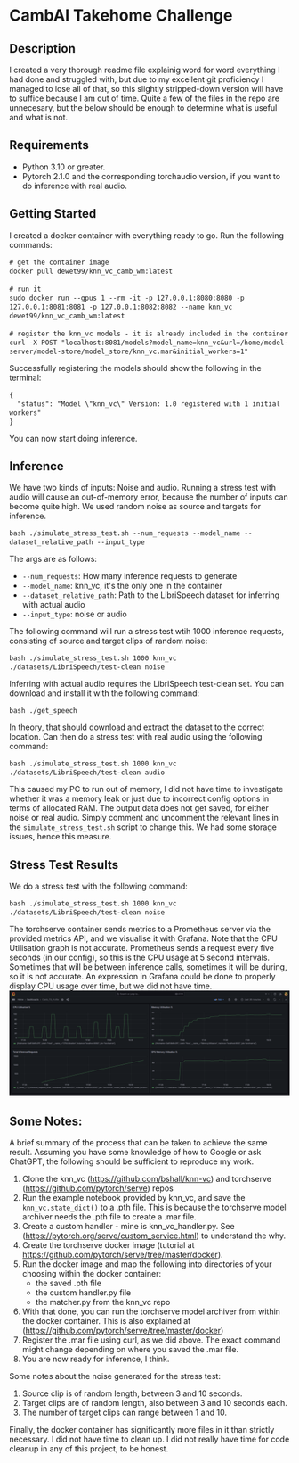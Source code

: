 # CambAI Takehome Challenge


## Description
I created a very thorough readme file explainig word for word everything I had done and struggled with, but due to my excellent git proficiency I managed to lose all of that, so this slightly stripped-down version will have to suffice because I am out of time. Quite a few of the files in the repo are unnecesary, but the below should be enough to determine what is useful and what is not.

## Requirements
- Python 3.10 or greater.
- Pytorch 2.1.0 and the corresponding torchaudio version, if you want to do inference with real audio.

## Getting Started
I created a docker container with everything ready to go. Run the following commands:

```shell
# get the container image
docker pull dewet99/knn_vc_camb_wm:latest

# run it 
sudo docker run --gpus 1 --rm -it -p 127.0.0.1:8080:8080 -p 127.0.0.1:8081:8081 -p 127.0.0.1:8082:8082 --name knn_vc dewet99/knn_vc_camb_wm:latest

# register the knn_vc models - it is already included in the container
curl -X POST "localhost:8081/models?model_name=knn_vc&url=/home/model-server/model-store/model_store/knn_vc.mar&initial_workers=1"

```
Successfully registering the models should show the following in the terminal:
```shell
{
  "status": "Model \"knn_vc\" Version: 1.0 registered with 1 initial workers"
}
```
You can now start doing inference.

## Inference
We have two kinds of inputs: Noise and audio. Running a stress test with audio will cause an out-of-memory error, because the number of inputs can become quite high. We used random noise as source and targets for inference.
```shell
bash ./simulate_stress_test.sh --num_requests --model_name --dataset_relative_path --input_type

```
The args are as follows:
- `--num_requests`: How many inference requests to generate
- `--model_name`: knn_vc, it's the only one in the container
- `--dataset_relative_path`: Path to the LibriSpeech dataset for inferring with actual audio
- `--input_type`: noise or audio
   
The following command will run a stress test wtih 1000 inference requests, consisting of source and target clips of random noise:
```shell
bash ./simulate_stress_test.sh 1000 knn_vc ./datasets/LibriSpeech/test-clean noise
```

Inferring with actual audio requires the LibriSpeech test-clean set. You can download and install it with the following command:
```shell
bash ./get_speech
```
In theory, that should download and extract the dataset to the correct location. Can then do a stress test with real audio using the following command:
```shell
bash ./simulate_stress_test.sh 1000 knn_vc ./datasets/LibriSpeech/test-clean audio
```
This caused my PC to run out of memory, I did not have time to investigate whether it was a memory leak or just due to incorrect config options in terms of allocated RAM.
The output data does not get saved, for either noise or real audio. Simply comment and uncomment the relevant lines in the `simulate_stress_test.sh` script to change this. We had some storage issues, hence this measure.

## Stress Test Results
We do a stress test with the following command:
```shell
bash ./simulate_stress_test.sh 1000 knn_vc ./datasets/LibriSpeech/test-clean noise
```
The torchserve container sends metrics to a Prometheus server via the provided metrics API, and we visualise it with Grafana. Note that the CPU Utilisation graph is not accurate. Prometheus sends a request every five seconds (in our config), so this is the CPU usage at 5 second intervals. Sometimes that will be between inference calls, sometimes it will be during, so it is not accurate. An expression in Grafana could be done to properly display CPU usage over time, but we did not have time.
![Example Image](pics/dash.png)

## Some Notes:
A brief summary of the process that can be taken to achieve the same result. Assuming you have some knowledge of how to Google or ask ChatGPT, the following should be sufficient to reproduce my work. 
1. Clone the knn_vc (https://github.com/bshall/knn-vc) and torchserve (https://github.com/pytorch/serve) repos
2. Run the example notebook provided by knn_vc, and save the `knn_vc.state_dict()` to a .pth file. This is because the torchserve model archiver needs the .pth file to create a .mar file.
3. Create a custom handler - mine is knn_vc_handler.py. See (https://pytorch.org/serve/custom_service.html) to understand the why.
4. Create the torchserve docker image (tutorial at https://github.com/pytorch/serve/tree/master/docker).
5. Run the docker image and map the following into directories of your choosing within the docker container:
   - the saved .pth file
   - the custom handler.py file
   - the matcher.py from the knn_vc repo
6. With that done, you can run the torchserve model archiver from within the docker container. This is also explained at (https://github.com/pytorch/serve/tree/master/docker)
7. Register the .mar file using curl, as we did above. The exact command might change depending on where you saved the .mar file.
8. You are now ready for inference, I think.

Some notes about the noise generated for the stress test:
1. Source clip is of random length, between 3 and 10 seconds.
2. Target clips are of random length, also between 3 and 10 seconds each.
3. The number of target clips can range between 1 and 10.

Finally, the docker container has significantly more files in it than strictly necessary. I did not have time to clean up. I did not really have time for code cleanup in any of this project, to be honest.
